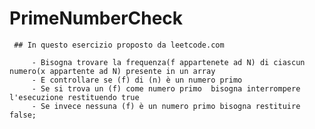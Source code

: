 # PrimeNumberCheck

     ## In questo esercizio proposto da leetcode.com
     
         - Bisogna trovare la frequenza(f appartenete ad N) di ciascun numero(x appartente ad N) presente in un array
         - E controllare se (f) di (n) è un numero primo
         - Se si trova un (f) come numero primo  bisogna interrompere l'esecuzione restituendo true
         - Se invece nessuna (f) è un numero primo bisogna restituire false;
         
